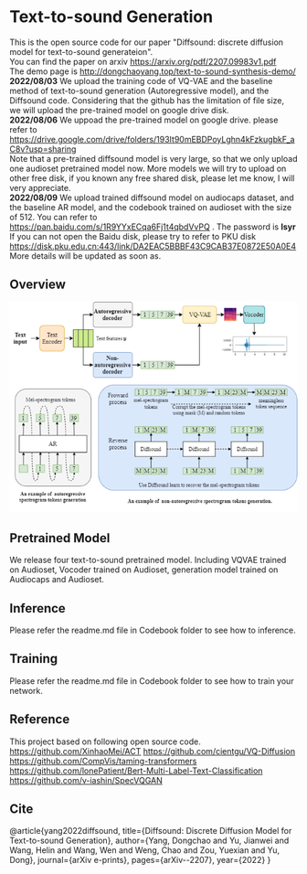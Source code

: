 # Text-to-sound Generation
This is the open source code for our paper "Diffsound: discrete diffusion model for text-to-sound generateion". <br/>
You can find the paper on arxiv https://arxiv.org/pdf/2207.09983v1.pdf <br/>
The demo page is http://dongchaoyang.top/text-to-sound-synthesis-demo/ <br/>
**2022/08/03** We upload the training code of VQ-VAE and the baseline method of text-to-sound generation (Autoregressive model), and the Diffsound code. Considering that the github has the limitation of file size, we will upload the pre-trained model on google drive disk. <br/>
**2022/08/06** We uppoad the pre-trained model on google drive. please refer to https://drive.google.com/drive/folders/193It90mEBDPoyLghn4kFzkugbkF_aC8v?usp=sharing <br/>
Note that a pre-trained diffsound model is very large, so that we only upload one audioset pretrained model now. More models we will try to upload on other free disk, if you known any free shared disk, please let me know, I will very appreciate. <br/>
**2022/08/09** We upload trained diffsound model on audiocaps dataset, and the baseline AR model, and the codebook trained on audioset with the size of 512. You can refer to https://pan.baidu.com/s/1R9YYxECqa6Fj1t4qbdVvPQ . The password is **lsyr** <br/>
If you can not open the Baidu disk, please try to refer to PKU disk https://disk.pku.edu.cn:443/link/DA2EAC5BBBF43C9CAB37E0872E50A0E4 <br/>
More details will be updated as soon as.
## Overview
![avatar](fig/overview.png)

## Pretrained Model
We release four text-to-sound pretrained model. Including VQVAE trained on Audioset, Vocoder trained on Audioset, generation model trained on Audiocaps and Audioset.

## Inference
Please refer the readme.md file in Codebook folder to see how to inference.

## Training
Please refer the readme.md file in Codebook folder to see how to train your network.
## Reference
This project based on following open source code.
https://github.com/XinhaoMei/ACT
https://github.com/cientgu/VQ-Diffusion
https://github.com/CompVis/taming-transformers
https://github.com/lonePatient/Bert-Multi-Label-Text-Classification
https://github.com/v-iashin/SpecVQGAN
## Cite 
@article{yang2022diffsound,
  title={Diffsound: Discrete Diffusion Model for Text-to-sound Generation},
  author={Yang, Dongchao and Yu, Jianwei and Wang, Helin and Wang, Wen and Weng, Chao and Zou, Yuexian and Yu, Dong},
  journal={arXiv e-prints},
  pages={arXiv--2207},
  year={2022}
}
